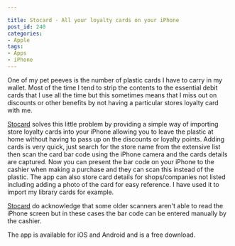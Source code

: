 ```yaml
---

title: Stocard - All your loyalty cards on your iPhone
post_id: 240
categories: 
- Apple
tags:
- Apps
- iPhone
---
```


One of my pet peeves is the number of plastic cards I have to carry in my wallet. Most of the time I tend to strip the contents to the essential debit cards that I use all the time but this sometimes means that I miss out on discounts or other benefits by not having a particular stores loyalty card with me.


[Stocard](https://geo.itunes.apple.com/gb/app/stocard-loyalty-cards-wallet/id444578884?mt=8&at=1000lbQg) solves this little problem by providing a simple way of importing store loyalty cards into your iPhone allowing you to leave the plastic at home without having to pass up on the discounts or loyalty points. Adding cards is very quick, just search for the store name from the extensive list then scan the card bar code using the iPhone camera and the cards details are captured. Now you can present the bar code on your iPhone to the cashier when making a purchase and they can scan this instead of the plastic. The app can also store card details for shops/companies not listed including adding a photo of the card for easy reference. I have used it to import my library cards for example.


[Stocard](https://geo.itunes.apple.com/gb/app/stocard-loyalty-cards-wallet/id444578884?mt=8&at=1000lbQg) do acknowledge that some older scanners aren't able to read the iPhone screen but in these cases the bar code can be entered manually by the cashier.

The app is available for iOS and Android and is a free download.


[](https://geo.itunes.apple.com/gb/app/stocard-loyalty-cards-wallet/id444578884?mt=8)